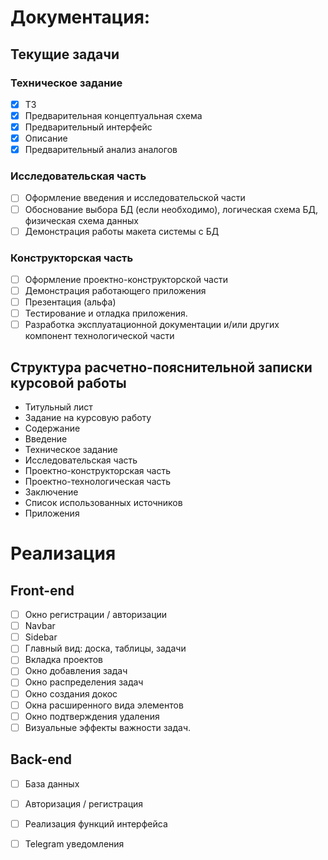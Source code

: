 # Документация:

## Текущие задачи

### Техническое задание
- [x] ТЗ
- [x] Предварительная концептуальная схема
- [x] Предварительный интерфейс
- [x] Описание
- [x] Предварительный анализ аналогов

### Исследовательская часть
- [ ] Оформление введения и исследовательской части
- [ ] Обоснование выбора БД (если необходимо), логическая схема БД, физическая схема данных
- [ ] Демонстрация работы макета системы с БД

### Конструкторская часть
- [ ] Оформление проектно-конструкторской части
- [ ] Демонстрация работающего приложения
- [ ] Презентация (альфа)
- [ ] Тестирование и отладка приложения.
- [ ] Разработка эксплуатационной документации и/или других компонент технологической части

## Структура расчетно-пояснительной записки курсовой работы

- Титульный лист
- Задание на курсовую работу
- Содержание
- Введение
- Техническое задание
- Исследовательская часть
- Проектно-конструкторская часть
- Проектно-технологическая часть
- Заключение
- Список использованных источников
- Приложения

# Реализация

## Front-end

- [ ] Окно регистрации / авторизации
- [ ] Navbar
- [ ] Sidebar
- [ ] Главный вид: доска, таблицы, задачи
- [ ] Вкладка проектов
- [ ] Окно добавления задач
- [ ] Окно распределения задач
- [ ] Окно создания докос
- [ ] Окна расширенного вида элементов
- [ ] Окно подтверждения удаления
- [ ] Визуальные эффекты важности задач.

## Back-end

- [ ] База данных
- [ ] Авторизация / регистрация
- [ ] Реализация функций интерфейса
- [ ] Telegram уведомления

